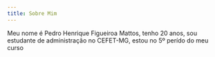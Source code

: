 ```yaml
---
title: Sobre Mim
---
```


 Meu nome é Pedro Henrique Figueiroa Mattos, tenho 20 anos, sou estudante de administração no CEFET-MG, estou no 5º perído do meu curso
